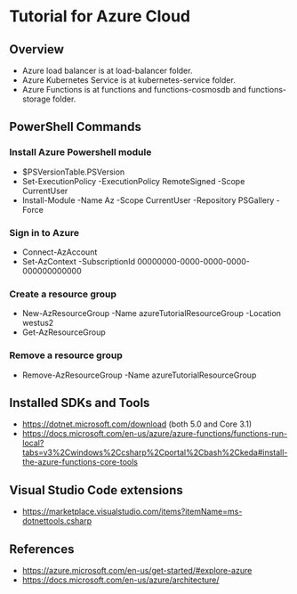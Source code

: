 # Tutorial for Azure Cloud

## Overview

- Azure load balancer is at load-balancer folder.
- Azure Kubernetes Service is at kubernetes-service folder.
- Azure Functions is at functions and functions-cosmosdb and functions-storage folder.

## PowerShell Commands

### Install Azure Powershell module

- $PSVersionTable.PSVersion
- Set-ExecutionPolicy -ExecutionPolicy RemoteSigned -Scope CurrentUser
- Install-Module -Name Az -Scope CurrentUser -Repository PSGallery -Force

### Sign in to Azure

- Connect-AzAccount
- Set-AzContext -SubscriptionId 00000000-0000-0000-0000-000000000000

### Create a resource group

- New-AzResourceGroup -Name azureTutorialResourceGroup -Location westus2
- Get-AzResourceGroup

### Remove a resource group

- Remove-AzResourceGroup -Name azureTutorialResourceGroup

## Installed SDKs and Tools

- https://dotnet.microsoft.com/download (both 5.0 and Core 3.1)
- https://docs.microsoft.com/en-us/azure/azure-functions/functions-run-local?tabs=v3%2Cwindows%2Ccsharp%2Cportal%2Cbash%2Ckeda#install-the-azure-functions-core-tools

## Visual Studio Code extensions

- https://marketplace.visualstudio.com/items?itemName=ms-dotnettools.csharp

## References

- https://azure.microsoft.com/en-us/get-started/#explore-azure
- https://docs.microsoft.com/en-us/azure/architecture/
